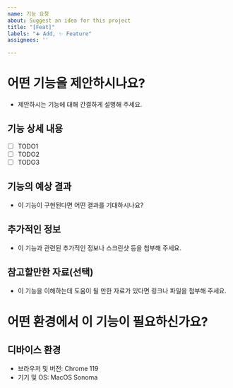 ```yaml
---
name: 기능 요청
about: Suggest an idea for this project
title: "[Feat]"
labels: "➕ Add, ✨ Feature"
assignees: ''

---
```


# 어떤 기능을 제안하시나요?

- 제안하시는 기능에 대해 간결하게 설명해 주세요.

## 기능 상세 내용

- [ ] TODO1
- [ ] TODO2
- [ ] TODO3

## 기능의 예상 결과

- 이 기능이 구현된다면 어떤 결과를 기대하시나요?

## 추가적인 정보

- 이 기능과 관련된 추가적인 정보나 스크린샷 등을 첨부해 주세요.

## 참고할만한 자료(선택)

- 이 기능을 이해하는데 도움이 될 만한 자료가 있다면 링크나 파일을 첨부해 주세요.

# 어떤 환경에서 이 기능이 필요하신가요?

## 디바이스 환경

<!-- https://www.whatismybrowser.com/ 참고 -->
<!-- e.g. Chrome 119, Safari 15.6, Samsung Internet 18.0 -->

- 브라우저 및 버전: Chrome 119
  <!--MAC: https://support.apple.com/ko-kr/HT201260 참고-->
  <!-- Window: 실행창 실행(Window + R)후 winver 입력 -->
  <!-- e.g. macOS Monterey, Windows 11, iPhone 13 iOS 16, Galaxy S22 Android 13 -->
- 기기 및 OS: MacOS Sonoma
